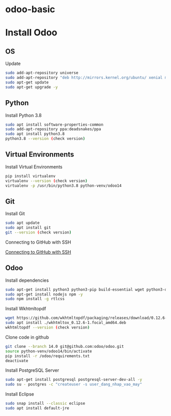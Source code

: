 # odoo-basic

Install Odoo
========

## OS

Update

```sh
sudo add-apt-repository universe
sudo add-apt-repository "deb http://mirrors.kernel.org/ubuntu/ xenial main"
sudo apt-get update
sudo apt-get upgrade -y
```

## Python

Install Python 3.8

```sh
sudo apt install software-properties-common
sudo add-apt-repository ppa:deadsnakes/ppa
sudo apt install python3.8
python3.8 --version (check version)
```

## Virtual Environments

Install Virtual Environments

```sh
pip install virtualenv
virtualenv --version (check version)
virtualenv -p /usr/bin/python3.8 python-venv/odoo14
```

## Git

Install Git

```sh
sudo apt update
sudo apt install git
git --version (check version)
```

Connecting to GitHub with SSH

[Connecting to GitHub with SSH](https://docs.github.com/en/authentication/connecting-to-github-with-ssh)

## Odoo

Install dependencies

```sh
sudo apt-get install python3 python3-pip build-essential wget python3-dev python3-venv python3-wheel libxslt-dev libzip-dev libldap2-dev libsasl2-dev python3-setuptools node-less libpng12-0 gdebi -y
sudo apt-get install nodejs npm -y
sudo npm install -g rtlcss
```

Install Wkhtmltopdf
```sh
wget https://github.com/wkhtmltopdf/packaging/releases/download/0.12.6-1/wkhtmltox_0.12.6-1.focal_amd64.deb
sudo apt install ./wkhtmltox_0.12.6-1.focal_amd64.deb
wkhtmltopdf --version (check version)
```

Clone code in github

```sh
git clone --branch 14.0 git@github.com:odoo/odoo.git
source python-venv/odoo14/bin/activate
pip install -r /odoo/requirements.txt
deactivate
```

Install PostgreSQL Server

```sh
sudo apt-get install postgresql postgresql-server-dev-all -y
sudo su - postgres -c "createuser -s user_dang_nhap_vao_may"
```

Install Eclipse

```sh
sudo snap install --classic eclipse
sudo apt install default-jre
```
